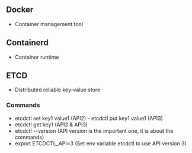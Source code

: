 ## Docker
- Container management tool

## Containerd
- Container runtime

## ETCD
- Distributed reliable key-value store
### Commands
- etcdctl set key1 value1 (API2) - etcdctl put key1 value1 (API3)
- etcdctl get key1 (API2 & API3)
- etcdctl --version (API version is the important one, it is about the commands)
- export ETCDCTL_API=3 (Set env variable etcdctl to use API version 3)
